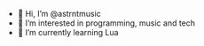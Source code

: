 - 👋 Hi, I’m @astrntmusic
- 👀 I’m interested in programming, music and tech
- 🌱 I’m currently learning Lua

<!---
astrntmusic/astrntmusic is a ✨ special ✨ repository because its `README.md` (this file) appears on your GitHub profile.
You can click the Preview link to take a look at your changes.
--->
